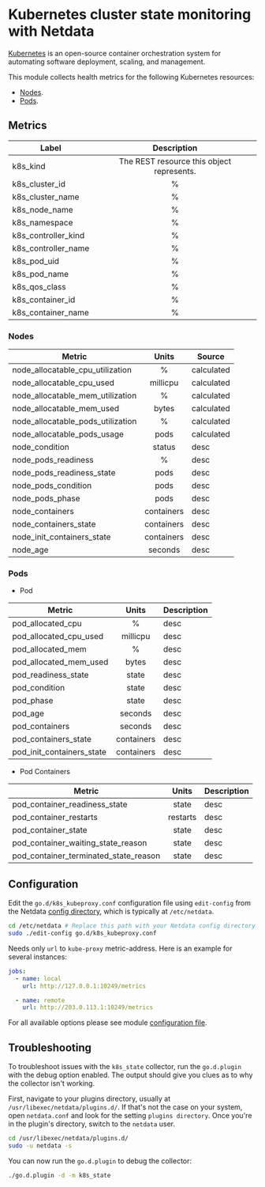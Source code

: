 <!--
title: "Kubernetes cluster state monitoring with Netdata"
description: "Monitor the state of your Kubernetes clusters with zero configuration, per-second metric granularity, and interactive visualizations."
custom_edit_url: https://github.com/netdata/go.d.plugin/edit/master/modules/k8s_state/README.md
sidebar_label: "Kubernetes cluster state"
-->

# Kubernetes cluster state monitoring with Netdata

[Kubernetes](https://kubernetes.io/) is an open-source container orchestration system for automating software
deployment, scaling, and management.

This module collects health metrics for the following Kubernetes resources:

- [Nodes](https://kubernetes.io/docs/concepts/architecture/nodes/).
- [Pods](https://kubernetes.io/docs/concepts/workloads/pods/).

## Metrics

| Label               |                Description                |
|---------------------|:-----------------------------------------:|
| k8s_kind            | The REST resource this object represents. |
| k8s_cluster_id      |                     %                     |
| k8s_cluster_name    |                     %                     |
| k8s_node_name       |                     %                     |
| k8s_namespace       |                     %                     |
| k8s_controller_kind |                     %                     |
| k8s_controller_name |                     %                     |
| k8s_pod_uid         |                     %                     |
| k8s_pod_name        |                     %                     |
| k8s_qos_class       |                     %                     |
| k8s_container_id    |                     %                     |
| k8s_container_name  |                     %                     |

### Nodes

| Metric                            |   Units    | Source     |
|-----------------------------------|:----------:|------------|
| node_allocatable_cpu_utilization  |     %      | calculated |
| node_allocatable_cpu_used         |  millicpu  | calculated |
| node_allocatable_mem_utilization  |     %      | calculated |
| node_allocatable_mem_used         |   bytes    | calculated |
| node_allocatable_pods_utilization |     %      | calculated |
| node_allocatable_pods_usage       |    pods    | calculated |
| node_condition                    |   status   | desc       |
| node_pods_readiness               |     %      | desc       |
| node_pods_readiness_state         |    pods    | desc       |
| node_pods_condition               |    pods    | desc       |
| node_pods_phase                   |    pods    | desc       |
| node_containers                   | containers | desc       |
| node_containers_state             | containers | desc       |
| node_init_containers_state        | containers | desc       |
| node_age                          |  seconds   | desc       |

### Pods

- Pod

| Metric                    |   Units    | Description |
|---------------------------|:----------:|-------------|
| pod_allocated_cpu         |     %      | desc        |
| pod_allocated_cpu_used    |  millicpu  | desc        |
| pod_allocated_mem         |     %      | desc        |
| pod_allocated_mem_used    |   bytes    | desc        |
| pod_readiness_state       |   state    | desc        |
| pod_condition             |   state    | desc        |
| pod_phase                 |   state    | desc        |
| pod_age                   |  seconds   | desc        |
| pod_containers            |  seconds   | desc        |
| pod_containers_state      | containers | desc        |
| pod_init_containers_state | containers | desc        |

- Pod Containers

| Metric                                |  Units   | Description |
|---------------------------------------|:--------:|-------------|
| pod_container_readiness_state         |  state   | desc        |
| pod_container_restarts                | restarts | desc        |
| pod_container_state                   |  state   | desc        |
| pod_container_waiting_state_reason    |  state   | desc        |
| pod_container_terminated_state_reason |  state   | desc        |

## Configuration

Edit the `go.d/k8s_kubeproxy.conf` configuration file using `edit-config` from the
Netdata [config directory](https://learn.netdata.cloud/docs/configure/nodes), which is typically at `/etc/netdata`.

```bash
cd /etc/netdata # Replace this path with your Netdata config directory
sudo ./edit-config go.d/k8s_kubeproxy.conf
```

Needs only `url` to `kube-proxy` metric-address. Here is an example for several instances:

```yaml
jobs:
  - name: local
    url: http://127.0.0.1:10249/metrics

  - name: remote
    url: http://203.0.113.1:10249/metrics
```

For all available options please see
module [configuration file](https://github.com/netdata/go.d.plugin/blob/master/config/go.d/k8s_kubeproxy.conf).

## Troubleshooting

To troubleshoot issues with the `k8s_state` collector, run the `go.d.plugin` with the debug option enabled. The
output should give you clues as to why the collector isn't working.

First, navigate to your plugins directory, usually at `/usr/libexec/netdata/plugins.d/`. If that's not the case on your
system, open `netdata.conf` and look for the setting `plugins directory`. Once you're in the plugin's directory, switch
to the `netdata` user.

```bash
cd /usr/libexec/netdata/plugins.d/
sudo -u netdata -s
```

You can now run the `go.d.plugin` to debug the collector:

```bash
./go.d.plugin -d -m k8s_state
```

